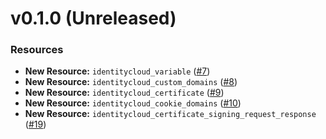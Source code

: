 # v0.1.0 (Unreleased)
### Resources
* **New Resource:** `identitycloud_variable` ([#7](https://github.com/pingidentity/terraform-provider-pingfederate/pull/7))
* **New Resource:** `identitycloud_custom_domains` ([#8](https://github.com/pingidentity/terraform-provider-pingfederate/pull/8))
* **New Resource:** `identitycloud_certificate` ([#9](https://github.com/pingidentity/terraform-provider-pingfederate/pull/9))
* **New Resource:** `identitycloud_cookie_domains` ([#10](https://github.com/pingidentity/terraform-provider-pingfederate/pull/10))
* **New Resource:** `identitycloud_certificate_signing_request_response` ([#19](https://github.com/pingidentity/terraform-provider-pingfederate/pull/19))
